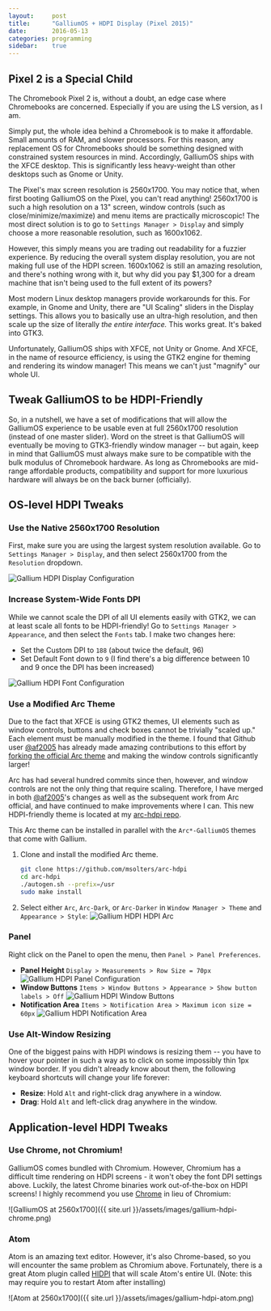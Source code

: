 ```yaml
---
layout:     post
title:      "GalliumOS + HDPI Display (Pixel 2015)"
date:       2016-05-13
categories: programming
sidebar:    true
---
```


## Pixel 2 is a Special Child
The Chromebook Pixel 2 is, without a doubt, an edge case where Chromebooks are concerned.  Especially if you are using the LS version, as I am.

Simply put, the whole idea behind a Chromebook is to make it affordable.  Small amounts of RAM, and slower processors.  For this reason, any replacement OS for Chromebooks should be something designed with constrained system resources in mind. Accordingly, GalliumOS ships with the XFCE desktop.  This is significantly less heavy-weight than other desktops such as Gnome or Unity.

The Pixel's max screen resolution is 2560x1700.  You may notice that, when first booting GalliumOS on the Pixel, you can't read anything!  2560x1700 is such a high resolution on a 13" screen, window controls (such as close/minimize/maximize) and menu items are practically microscopic!  The most direct solution is to go to `Settings Manager > Display` and simply choose a more reasonable resolution, such as 1600x1062.

However, this simply means you are trading out readability for a fuzzier experience.  By reducing the overall system display resolution, you are not making full use of the HDPI screen.  1600x1062 is still an amazing resolution, and there's nothing wrong with it, but why did you pay $1,300 for a dream machine that isn't being used to the full extent of its powers?

Most modern Linux desktop managers provide workarounds for this.  For example, in Gnome and Unity, there are "UI Scaling" sliders in the Display settings.  This allows you to basically use an ultra-high resolution, and then scale up the size of literally *the entire interface.*  This works great.  It's baked into GTK3.

Unfortunately, GalliumOS ships with XFCE, not Unity or Gnome.  And XFCE, in the name of resource efficiency, is using the GTK2 engine for theming and rendering its window manager!  This means we can't just "magnify" our whole UI.

## Tweak GalliumOS to be HDPI-Friendly
So, in a nutshell, we have a set of modifications that will allow the GalliumOS experience to be usable even at full 2560x1700 resolution (instead of one master slider).  Word on the street is that GalliumOS will eventually be moving to GTK3-friendly window manager -- but again, keep in mind that GalliumOS must always make sure to be compatible with the bulk modulus of Chromebook hardware.  As long as Chromebooks are mid-range affordable products, compatibility and support for more luxurious hardware will always be on the back burner (officially).

## OS-level HDPI Tweaks

### Use the Native 2560x1700 Resolution
First, make sure you are using the largest system resolution available.  Go to `Settings Manager > Display`, and then select 2560x1700 from the `Resolution` dropdown.

![Gallium HDPI Display Configuration]({{site.url}}/assets/images/gallium-hdpi-display.png)

### Increase System-Wide Fonts DPI
While we cannot scale the DPI of all UI elements easily with GTK2, we can at least scale all fonts to be HDPI-friendly!  Go to `Settings Manager > Appearance`, and then select the `Fonts` tab.  I make two changes here:

*  Set the Custom DPI to `188` (about twice the default, 96)
*  Set Default Font down to `9` (I find there's a big difference between 10 and 9 once the DPI has been increased)

![Gallium HDPI Font Configuration]({{site.url}}/assets/images/gallium-hdpi-font.png)

### Use a Modified Arc Theme
Due to the fact that XFCE is using GTK2 themes, UI elements such as window controls, buttons and check boxes cannot be trivially "scaled up."  Each element must be manually modified in the theme.  I found that Github user [@af2005](https://github.com/af2005) has already made amazing contributions to this effort by [forking the official Arc theme](https://github.com/af2005/Arc-theme-HiDPI) and making the window controls significantly larger!

Arc has had several hundred commits since then, however, and window controls are not the only thing that require scaling.  Therefore, I have merged in both [@af2005](https://github.com/af2005)'s changes as well as the subsequent work from Arc official, and have continued to make improvements where I can.  This new HDPI-friendly theme is located at my [arc-hdpi repo](https://github.com/msolters/arc-hdpi).

This Arc theme can be installed in parallel with the `Arc*-GalliumOS` themes that come with Gallium.

1.  Clone and install the modified Arc theme.

    ```bash
    git clone https://github.com/msolters/arc-hdpi
    cd arc-hdpi
    ./autogen.sh --prefix=/usr
    sudo make install
    ```
1.  Select either `Arc`, `Arc-Dark`, or `Arc-Darker` in `Window Manager > Theme` and  `Appearance > Style`:
    ![Gallium HDPI HDPI Arc]({{site.url}}/assets/images/gallium-hdpi-arc.png)

### Panel
Right click on the Panel to open the menu, then `Panel > Panel Preferences`.

*  **Panel Height**
    `Display > Measurements > Row Size = 70px`
    ![Gallium HDPI Panel Configuration]({{site.url}}/assets/images/gallium-hdpi-panel.png)
*  **Window Buttons**
    `Items > Window Buttons > Appearance > Show button labels > Off`
    ![Gallium HDPI Window Buttons]({{site.url}}/assets/images/gallium-hdpi-window-buttons.png)
*  **Notification Area**
    `Items > Notification Area > Maximum icon size = 60px`
    ![Gallium HDPI Notification Area]({{site.url}}/assets/images/gallium-hdpi-notification-area.png)

### Use Alt-Window Resizing
One of the biggest pains with HDPI windows is resizing them -- you have to hover your pointer in such a way as to click on some impossibly thin 1px window border.  If you didn't already know about them, the following keyboard shortcuts will change your life forever:

*  **Resize**:  Hold `Alt` and right-click drag anywhere in a window.
*  **Drag**:  Hold `Alt` and left-click drag anywhere in the window.


## Application-level HDPI Tweaks

### Use Chrome, not Chromium!
GalliumOS comes bundled with Chromium.  However, Chromium has a difficult time rendering on HDPI screens - it won't obey the font DPI settings above.  Luckily, the latest Chrome binaries work out-of-the-box on HDPI screens!  I highly recommend you use [Chrome](https://www.google.com/chrome/browser/desktop/) in lieu of Chromium:

![GalliumOS at 2560x1700]({{ site.url }}/assets/images/gallium-hdpi-chrome.png)

### Atom
Atom is an amazing text editor.  However, it's also Chrome-based, so you will encounter the same problem as Chromium above.  Fortunately, there is a great Atom plugin called [HIDPI](https://atom.io/packages/hidpi) that will scale Atom's entire UI.  (Note: this may require you to restart Atom after installing)

![Atom at 2560x1700]({{ site.url }}/assets/images/gallium-hdpi-atom.png)
